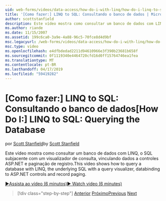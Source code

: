 ```yaml
---
uid: web-forms/videos/data-access/how-do-i-with-linq/how-do-i-linq-to-sql-querying-the-database
title: '[Como fazer:] LINQ to SQL: Consultando o banco de dados | Microsoft Docs'
author: scottstanfield
description: Este vídeo mostra como consultar um banco de dados com LINQ, o SQL subjacente com um visualizador de consulta, vinculando dados a controles ASP.NET e paginação de registro.
ms.author: riande
ms.date: 11/15/2007
ms.assetid: 199c6ca0-3a9e-4a88-96c5-70fce8d4d9bf
msc.legacyurl: /web-forms/videos/data-access/how-do-i-with-linq/how-do-i-linq-to-sql-querying-the-database
msc.type: video
ms.openlocfilehash: e4dfbdedad2211d94610966e3f390b23681b658f
ms.sourcegitcommit: 0f1119340e4464720cfd16d0ff15764746ea1fea
ms.translationtype: MT
ms.contentlocale: pt-BR
ms.lasthandoff: 04/17/2019
ms.locfileid: "59419282"
---
```

# <a name="how-do-i-linq-to-sql-querying-the-database"></a><span data-ttu-id="7d402-103">[Como fazer:] LINQ to SQL: Consultando o banco de dados</span><span class="sxs-lookup"><span data-stu-id="7d402-103">[How Do I:] LINQ to SQL: Querying the Database</span></span>

<span data-ttu-id="7d402-104">por [Scott Stanfield](https://github.com/scottstanfield)</span><span class="sxs-lookup"><span data-stu-id="7d402-104">by [Scott Stanfield](https://github.com/scottstanfield)</span></span>

<span data-ttu-id="7d402-105">Este vídeo mostra como consultar um banco de dados com LINQ, o SQL subjacente com um visualizador de consulta, vinculando dados a controles ASP.NET e paginação de registro.</span><span class="sxs-lookup"><span data-stu-id="7d402-105">This video shows how to query a database with LINQ, the underlying SQL with a query visualizer, databinding to ASP.NET controls and record paging.</span></span>

[<span data-ttu-id="7d402-106">&#9654;Assista ao vídeo (6 minutos)</span><span class="sxs-lookup"><span data-stu-id="7d402-106">&#9654; Watch video (6 minutes)</span></span>](https://channel9.msdn.com/Blogs/ASP-NET-Site-Videos/how-do-i-linq-to-sql-querying-the-database)

> [!div class="step-by-step"]
> <span data-ttu-id="7d402-107">[Anterior](how-do-i-linq-to-sql-data-model.md)
> [Próximo](how-do-i-linq-to-sql-updating-the-database.md)</span><span class="sxs-lookup"><span data-stu-id="7d402-107">[Previous](how-do-i-linq-to-sql-data-model.md)
[Next](how-do-i-linq-to-sql-updating-the-database.md)</span></span>
